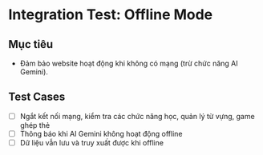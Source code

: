 # Integration Test: Offline Mode

## Mục tiêu
- Đảm bảo website hoạt động khi không có mạng (trừ chức năng AI Gemini).

## Test Cases
- [ ] Ngắt kết nối mạng, kiểm tra các chức năng học, quản lý từ vựng, game ghép thẻ
- [ ] Thông báo khi AI Gemini không hoạt động offline
- [ ] Dữ liệu vẫn lưu và truy xuất được khi offline
